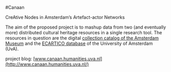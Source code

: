 #Canaan

CreAtive Nodes in Amsterdam’s Artefact-actor Networks

The aim of the proposed project is to mashup data from two (and eventually more) distributed cultural heritage resources in a single research tool. The resources in question are the digital [collection catalog of the Amsterdam Museum](http://am.adlibhosting.com/) and the [ECARTICO database](http://vondel.humanities.uva.nl/ecartico/) of the University of Amsterdam (UvA).

project blog: [www.canaan.humanities.uva.nl](http://www.canaan.humanities.uva.nl/)